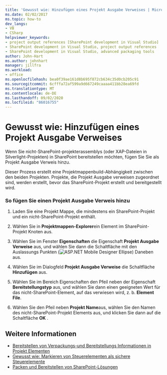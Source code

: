 ```yaml
---
title: 'Gewusst wie: Hinzufügen eines Projekt Ausgabe Verweises | Microsoft-Dokumentation'
ms.date: 02/02/2017
ms.topic: how-to
dev_langs:
- VB
- CSharp
helpviewer_keywords:
- project output references [SharePoint development in Visual Studio]
- SharePoint development in Visual Studio, project output references
- SharePoint development in Visual Studio, advanced packaging tools
author: John-Hart
ms.author: johnhart
manager: jillfra
ms.workload:
- office
ms.openlocfilehash: bea0f39ae161d8b695f872cb634c35d0cb205c91
ms.sourcegitcommit: 6cfffa72af599a9d667249caaaa411bb28ea69fd
ms.translationtype: MT
ms.contentlocale: de-DE
ms.lasthandoff: 09/02/2020
ms.locfileid: "86016755"
---
```

# <a name="how-to-add-a-project-output-reference"></a>Gewusst wie: Hinzufügen eines Projekt Ausgabe Verweises
  Wenn Sie nicht-SharePoint-projekterassemblys (oder XAP-Dateien in Silverlight-Projekten) in SharePoint bereitstellen möchten, fügen Sie Sie als Projekt Ausgabe Verweis hinzu.

 Dieser Prozess erstellt eine Projektmappenbuild-Abhängigkeit zwischen den beiden Projekten. Projekte, die Projekt Ausgabe verweisen zugeordnet sind, werden erstellt, bevor das SharePoint-Projekt erstellt und bereitgestellt wird.

### <a name="to-add-a-project-output-reference"></a>So fügen Sie einen Projekt Ausgabe Verweis hinzu

1. Laden Sie eine Projekt Mappe, die mindestens ein SharePoint-Projekt und ein nicht-SharePoint-Projekt enthält.

2. Wählen Sie in **Projektmappen-Explorer**ein Element im SharePoint-Projekt Knoten aus.

3. Wählen Sie im Fenster **Eigenschaften** die Eigenschaft **Projekt Ausgabe Verweise** aus, und wählen Sie dann die Schaltfläche mit den Auslassungs Punkten (![ASP.NET Mobile Designer Ellipse](../sharepoint/media/mwellipsis.gif "Auslassungszeichen im ASP.NET Mobile-Designer")) Daneben aus.

4. Wählen Sie im Dialogfeld **Projekt Ausgabe Verweise** die Schaltfläche **Hinzufügen** aus.

5. Wählen Sie im Bereich Eigenschaften den Pfeil neben der Eigenschaft **Bereitstellungstyp** aus, und wählen Sie dann einen geeigneten Wert für das nicht-SharePoint-Element, auf das verwiesen wird, z. b. **Element File**.

6. Wählen Sie den Pfeil neben **Projekt Name**aus, wählen Sie den Namen des nicht-SharePoint-Projekt Elements aus, und klicken Sie dann auf die Schaltfläche **OK** .

## <a name="see-also"></a>Weitere Informationen
- [Bereitstellen von Verpackungs-und Bereitstellungs Informationen in Projekt Elementen](../sharepoint/providing-packaging-and-deployment-information-in-project-items.md)
- [Gewusst wie: Markieren von Steuerelementen als sichere Steuerelemente](../sharepoint/how-to-mark-controls-as-safe-controls.md)
- [Packen und Bereitstellen von SharePoint-Lösungen](../sharepoint/packaging-and-deploying-sharepoint-solutions.md)
